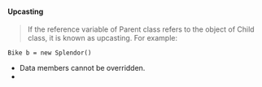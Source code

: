 
#### Upcasting
> If the reference variable of Parent class refers to the object of Child class, it is known as upcasting. For example:

`Bike b = new Splendor()`

	
- Data members cannot be overridden.
- 
